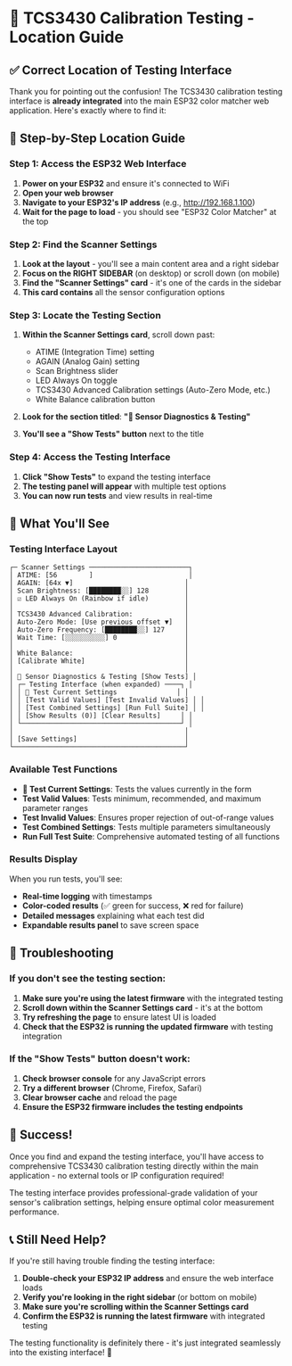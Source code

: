 # 🧪 TCS3430 Calibration Testing - Location Guide

## ✅ **Correct Location of Testing Interface**

Thank you for pointing out the confusion! The TCS3430 calibration testing interface is **already integrated** into the main ESP32 color matcher web application. Here's exactly where to find it:

## 📍 **Step-by-Step Location Guide**

### **Step 1: Access the ESP32 Web Interface**
1. **Power on your ESP32** and ensure it's connected to WiFi
2. **Open your web browser** 
3. **Navigate to your ESP32's IP address** (e.g., http://192.168.1.100)
4. **Wait for the page to load** - you should see "ESP32 Color Matcher" at the top

### **Step 2: Find the Scanner Settings**
1. **Look at the layout** - you'll see a main content area and a right sidebar
2. **Focus on the RIGHT SIDEBAR** (on desktop) or scroll down (on mobile)
3. **Find the "Scanner Settings" card** - it's one of the cards in the sidebar
4. **This card contains** all the sensor configuration options

### **Step 3: Locate the Testing Section**
1. **Within the Scanner Settings card**, scroll down past:
   - ATIME (Integration Time) setting
   - AGAIN (Analog Gain) setting  
   - Scan Brightness slider
   - LED Always On toggle
   - TCS3430 Advanced Calibration settings (Auto-Zero Mode, etc.)
   - White Balance calibration button

2. **Look for the section titled**: **"🧪 Sensor Diagnostics & Testing"**
3. **You'll see a "Show Tests" button** next to the title

### **Step 4: Access the Testing Interface**
1. **Click "Show Tests"** to expand the testing interface
2. **The testing panel will appear** with multiple test options
3. **You can now run tests** and view results in real-time

## 🎯 **What You'll See**

### **Testing Interface Layout**
```
┌─ Scanner Settings ─────────────────────────┐
│ ATIME: [56        ]                        │
│ AGAIN: [64x ▼]                            │
│ Scan Brightness: [████████░░] 128         │
│ ☑ LED Always On (Rainbow if idle)         │
│                                           │
│ TCS3430 Advanced Calibration:             │
│ Auto-Zero Mode: [Use previous offset ▼]   │
│ Auto-Zero Frequency: [████████░░] 127     │
│ Wait Time: [░░░░░░░░░░] 0                 │
│                                           │
│ White Balance:                            │
│ [Calibrate White]                         │
│                                           │
│ 🧪 Sensor Diagnostics & Testing [Show Tests] │
│ ┌─ Testing Interface (when expanded) ────┐ │
│ │ 🔧 Test Current Settings               │ │
│ │ [Test Valid Values] [Test Invalid Values] │ │
│ │ [Test Combined Settings] [Run Full Suite] │ │
│ │ [Show Results (0)] [Clear Results]     │ │
│ └────────────────────────────────────────┘ │
│                                           │
│ [Save Settings]                           │
└───────────────────────────────────────────┘
```

### **Available Test Functions**
- **🔧 Test Current Settings**: Tests the values currently in the form
- **Test Valid Values**: Tests minimum, recommended, and maximum parameter ranges
- **Test Invalid Values**: Ensures proper rejection of out-of-range values  
- **Test Combined Settings**: Tests multiple parameters simultaneously
- **Run Full Test Suite**: Comprehensive automated testing of all functions

### **Results Display**
When you run tests, you'll see:
- **Real-time logging** with timestamps
- **Color-coded results** (✅ green for success, ❌ red for failure)
- **Detailed messages** explaining what each test did
- **Expandable results panel** to save screen space

## 🚨 **Troubleshooting**

### **If you don't see the testing section:**
1. **Make sure you're using the latest firmware** with the integrated testing
2. **Scroll down within the Scanner Settings card** - it's at the bottom
3. **Try refreshing the page** to ensure latest UI is loaded
4. **Check that the ESP32 is running the updated firmware** with testing integration

### **If the "Show Tests" button doesn't work:**
1. **Check browser console** for any JavaScript errors
2. **Try a different browser** (Chrome, Firefox, Safari)
3. **Clear browser cache** and reload the page
4. **Ensure the ESP32 firmware includes the testing endpoints**

## 🎉 **Success!**

Once you find and expand the testing interface, you'll have access to comprehensive TCS3430 calibration testing directly within the main application - no external tools or IP configuration required!

The testing interface provides professional-grade validation of your sensor's calibration settings, helping ensure optimal color measurement performance.

## 📞 **Still Need Help?**

If you're still having trouble finding the testing interface:
1. **Double-check your ESP32 IP address** and ensure the web interface loads
2. **Verify you're looking in the right sidebar** (or bottom on mobile)
3. **Make sure you're scrolling within the Scanner Settings card**
4. **Confirm the ESP32 is running the latest firmware** with integrated testing

The testing functionality is definitely there - it's just integrated seamlessly into the existing interface! 🎯
